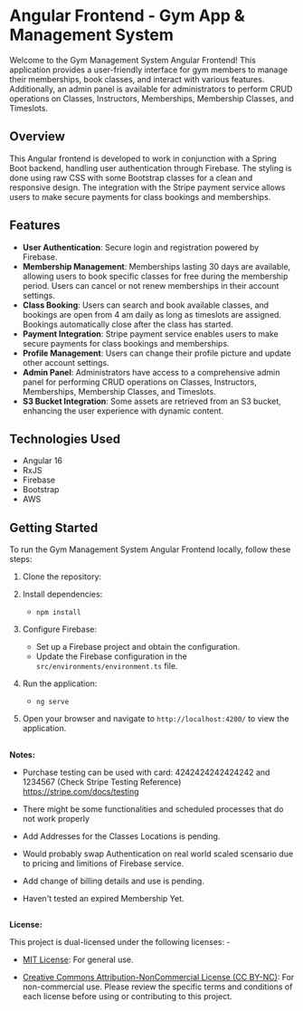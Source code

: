 # Angular Frontend - Gym App & Management System

Welcome to the Gym Management System Angular Frontend! This application provides a user-friendly interface for gym members to manage their memberships, book classes, and interact with various features. Additionally, an admin panel is available for administrators to perform CRUD operations on Classes, Instructors, Memberships, Membership Classes, and Timeslots.

## Overview

This Angular frontend is developed to work in conjunction with a Spring Boot backend, handling user authentication through Firebase. The styling is done using raw CSS with some Bootstrap classes for a clean and responsive design. The integration with the Stripe payment service allows users to make secure payments for class bookings and memberships.

## Features

-   **User Authentication**: Secure login and registration powered by Firebase.
-   **Membership Management**: Memberships lasting 30 days are available, allowing users to book specific classes for free during the membership period. Users can cancel or not renew memberships in their account settings.
-   **Class Booking**: Users can search and book available classes, and bookings are open from 4 am daily as long as timeslots are assigned. Bookings automatically close after the class has started.
-   **Payment Integration**: Stripe payment service enables users to make secure payments for class bookings and memberships.
-   **Profile Management**: Users can change their profile picture and update other account settings.
-   **Admin Panel**: Administrators have access to a comprehensive admin panel for performing CRUD operations on Classes, Instructors, Memberships, Membership Classes, and Timeslots.
-   **S3 Bucket Integration**: Some assets are retrieved from an S3 bucket, enhancing the user experience with dynamic content.

## Technologies Used

- Angular 16
- RxJS
- Firebase
- Bootstrap
- AWS


## Getting Started

To run the Gym Management System Angular Frontend locally, follow these steps:

1.  Clone the repository:
    
2.  Install dependencies:
    - `npm install` 
    
3.  Configure Firebase:
    
    -   Set up a Firebase project and obtain the configuration.
    -   Update the Firebase configuration in the `src/environments/environment.ts` file.

4.  Run the application:
    - `ng serve` 
    
5.  Open your browser and navigate to `http://localhost:4200/` to view the application.

    
##

**Notes:**
- Purchase testing can be used with card: 4242424242424242 and 1234567 (Check Stripe Testing Reference)
https://stripe.com/docs/testing
- There might be some functionalities and scheduled processes that do not work properly

- Add Addresses for the Classes Locations is pending.
- Would probably swap Authentication on real world scaled scensario due to pricing and limitions of Firebase service.
- Add change of billing details and use is pending.
- Haven't tested an expired Membership Yet.

##

**License:**

This project is dual-licensed under the following licenses: -

  

- [MIT License](https://opensource.org/licenses/MIT): For general use.

- [Creative Commons Attribution-NonCommercial License (CC BY-NC)](https://creativecommons.org/licenses/by-nc/4.0/): For non-commercial use. Please review the specific terms and conditions of each license before using or contributing to this project.
